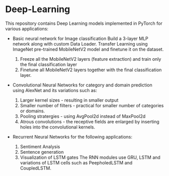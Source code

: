 # Deep-Learning

This repository contains Deep Learning models implemented in PyTorch for various applications:
- Basic neural network for Image classification
  Build a 3-layer MLP network along with custom Data Loader.
  Transfer Learning using ImageNet pre-trained MobileNetV2 model and finetune it on the dataset.
  1. Freeze all the MobileNetV2 layers (feature extraction) and train only the final classification layer
  2. Finetune all MobileNetV2 layers together with the final classification layer.

- Convolutional Neural Networks for category and domain prediction using AlexNet and its variations such as:
  1. Larger kernel sizes - resulting in smaller output
  2. Smaller number of filters - practical for smaller number of categories or domains.
  3. Pooling stratergies - using AvgPool2d instead of MaxPool2d
  4. Atrous convolutions - the receptive fields are enlarged by inserting holes into the convolutional kernels.
  
- Recurrent Neural Networks for the following applications:
  1. Sentiment Analysis 
  2. Sentence generation
  3. Visualization of LSTM gates
  The RNN modules use GRU, LSTM and variations of LSTM cells such as PeepholedLSTM and CoupledLSTM.
